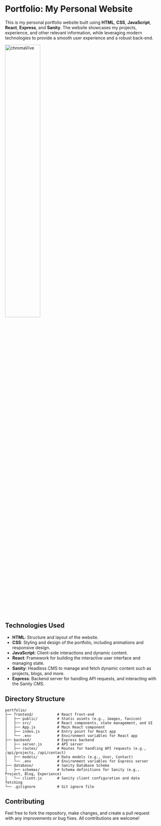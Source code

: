# Portfolio: My Personal Website

This is my personal portfolio website built using **HTML**, **CSS**, **JavaScript**, **React**, **Express**, and **Sanity**. The website showcases my projects, experience, and other relevant information, while leveraging modern technologies to provide a smooth user experience and a robust back-end.

<div style="text-align:">
  <img src="./demo.png" alt="chromaVive" style="width: 48%;">
</div>

## Technologies Used

- **HTML**: Structure and layout of the website.
- **CSS**: Styling and design of the portfolio, including animations and responsive design.
- **JavaScript**: Client-side interactions and dynamic content.
- **React**: Framework for building the interactive user interface and managing state.
- **Sanity**: Headless CMS to manage and fetch dynamic content such as projects, blogs, and more.
- **Express**: Backend server for handling API requests, and interacting with the Sanity CMS.

## Directory Structure

```
portfolio/
├── frontend/           # React front-end
│   ├── public/         # Static assets (e.g., images, favicon)
│   ├── src/            # React components, state management, and UI
│   ├── App.js          # Main React component
│   ├── index.js        # Entry point for React app
│   └── .env            # Environment variables for React app
├── backend/            # Express backend
│   ├── server.js       # API server
│   ├── routes/         # Routes for handling API requests (e.g., /api/projects, /api/contact)
│   ├── models/         # Data models (e.g., User, Contact)
│   └── .env            # Environment variables for Express server
├── database/           # Sanity Database Schema
│   ├── schemas/        # Schema definitions for Sanity (e.g., Project, Blog, Experience)
│   └── client.js       # Sanity client configuration and data fetching
└── .gitignore          # Git ignore file
```

## Contributing

Feel free to fork the repository, make changes, and create a pull request with any improvements or bug fixes. All contributions are welcome!
